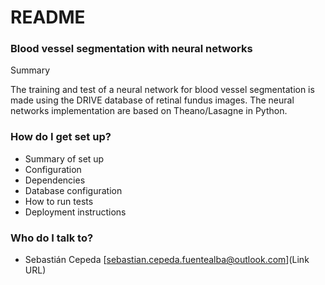 # README #

### Blood vessel segmentation with neural networks

Summary 

The training and test of a neural network for blood vessel segmentation is made using the DRIVE database of retinal fundus images. 
The neural networks implementation are based on Theano/Lasagne in Python. 

### How do I get set up? ###

* Summary of set up
* Configuration
* Dependencies
* Database configuration
* How to run tests
* Deployment instructions

### Who do I talk to? ###

* Sebastián Cepeda [sebastian.cepeda.fuentealba@outlook.com](Link URL)